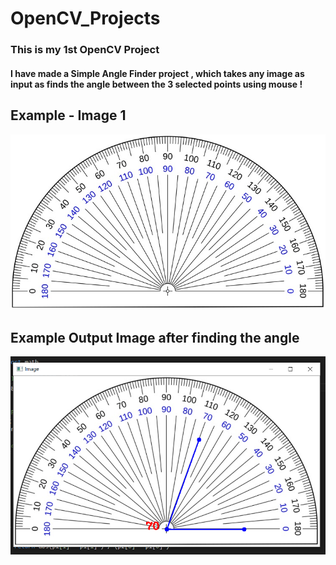 # OpenCV_Projects
### This is my 1st OpenCV Project 
#### I have made a Simple Angle Finder project , which takes any image as input as finds the angle between the 3 selected points using mouse !

## Example - Image 1
![Image1](angle1.jpg)

## Example Output Image after finding the angle 
![Image-output](image-op.png)
